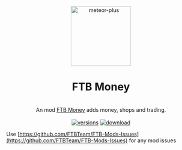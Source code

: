 <div align="center">
	<img src="https://media.forgecdn.net/avatars/275/358/637261947733711398.png" alt="meteor-plus" width="160"/>
	<h1>FTB Money</h1>
	<br>An mod <a href="https://www.curseforge.com/minecraft/mc-mods/ftb-money-forge">FTB Money</a> adds money, shops and trading.
	<br/><br/>
	<a href="https://www.curseforge.com/minecraft/mc-mods/ftb-money-forge"><img src="http://cf.way2muchnoise.eu/versions/306283.svg" alt="versions"/></a>
    <a href="https://www.curseforge.com/minecraft/mc-mods/ftb-money-forge"><img src="https://cf.way2muchnoise.eu/306283.svg" alt="download"/></a>

</div>

Use [https://github.com/FTBTeam/FTB-Mods-Issues](https://github.com/FTBTeam/FTB-Mods-Issues) for any mod issues

